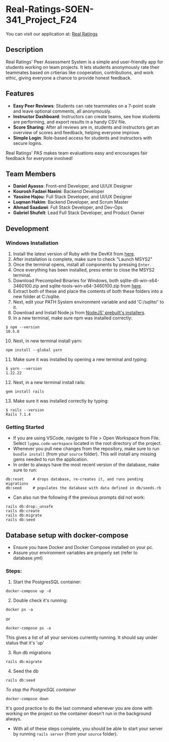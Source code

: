 # Real-Ratings-SOEN-341_Project_F24

You can visit our application at: [Real Ratings](https://real-ratings-4284932aefb1.herokuapp.com/)

## Description

Real Ratings' Peer Assessment System is a simple and user-friendly app for students working on team projects. It lets students anonymously rate their teammates based on crtierias like cooperation, contributions, and work ethic, giving everyone a chance to provide honest feedback.

## Features

- **Easy Peer Reviews**: Students can rate teammates on a 7-point scale and leave optional comments, all anonymously.
- **Instructor Dashboard**: Instructors can create teams, see how students are performing, and export results in a handy CSV file.
- **Score Sharing**: After all reviews are in, students and instructors get an overview of scores and feedback, helping everyone improve.
- **Simple Login**: Role-based access for students and instructors with secure logins.

Real Ratings' PAS makes team evaluations easy and encourages fair feedback for everyone involved!

## Team Members

- **Daniel Ayasss**: Front-end Developer, and UI/UX Designer
- **Kourosh Fadaei Naeini**: Backend Developer
- **Yassine Hajou**: Full Stack Developer, and UI/UX Designer
- **Luqman Hakim**: Backend Developer, and Scrum Master
- **Ahmad Saadawi**: Full Stack Developer, and Dev-Ops
- **Gabriel Shufelt**: Lead Full Stack Developer, and Product Owner

## Development

### Windows Installation

1. Install the latest version of Ruby with the DevKit from [here](https://rubyinstaller.org/downloads/).
2. After installation is complete, make sure to check "Launch MSYS2"
3. Once the terminal opens, install all components by pressing `Enter`.
4. Once everything has been installed, press enter to close the MSYS2 terminal.
5. Download Precompiled Binaries for Windows, both sqlite-dll-win-x64-3460100.zip and sqlite-tools-win-x64-3460100.zip from [here](https://www.sqlite.org/download.html).
6. Extract both of these and place the contents of both these folders into a new folder at C:/sqlite.
7. Next, edit your PATH System environment variable and add 'C:/sqlite/' to it.
8. Download and Install Node.js from [NodeJS' prebuilt's installers](https://nodejs.org/en/download/prebuilt-installer/current).
9. In a new terminal, make sure npm was installed correctly:

```
$ npm --version
10.5.0
```

10. Next, in new terminal install yarn:

```
npm install --global yarn
```

11. Make sure it was installed by opening a new terminal and typing:

```
$ yarn --version
1.22.22
```

12. Next, in a new terminal install rails:

```
gem install rails
```

13. Make sure it was installed correctly by typing:

```
$ rails --version
Rails 7.1.4
```

### Getting Started

- If you are using VSCode, navigate to File > Open Workspace from File. Select `lygma.code-workspace` located in the root directory of the project.
- Whenever you pull new changes from the repository, make sure to run `bundle install` (from your `source` folder). This will install any missing gems needed to run the application.
- In order to always have the most recent version of the database, make sure to run:

```
db:reset    # drops database, re-creates it, and runs pending migrations
db:seed     # populates the database with data defined in db/seeds.rb
```

- Can also run the following if the previous prompts did not work:

```
rails db:drop:_unsafe
rails db:create
rails db:migrate
rails db:seed
```

## Database setup with docker-compose
- Ensure you have Docker and Docker Compose installed on your pc.
- Assure your environment variables are properly set (refer to database.yml)

### Steps:

1. Start the PostgresSQL container:
```
docker-compose up -d
```

2. Double check it's running:
```
docker ps -a 
```
or 
```
docker-compose ps -a
```
This gives a list of all your services currently running. It should say under status that it's 'up'

3. Run db migrations
```
rails db:migrate
```

4. Seed the db
```
rails db:seed
```

*To stop the PostgreSQL container*
```
docker-compose down
```
It's good practice to do the last command whenever you are done with working on the project so the container doesn't run in the background always.

- With all of these steps complete, you should be able to start your server by running `rails server` (from your `source` folder).
